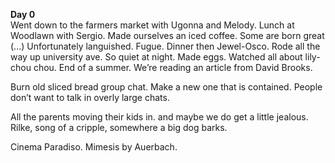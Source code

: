 **Day 0**  
Went down to the farmers market with Ugonna and Melody. Lunch at Woodlawn with Sergio. Made ourselves an iced coffee. Some are born great (...)  Unfortunately languished. Fugue. Dinner then Jewel-Osco. Rode all the way up university ave. So quiet at night. Made eggs. Watched all about lily-chou chou. End of a summer. We’re reading an article from David Brooks.

Burn old sliced bread group chat. Make a new one that is contained. People don’t want to talk in overly large chats.

All the parents moving their kids in. and maybe we do get a little jealous. Rilke, song of a cripple, somewhere a big dog barks.

Cinema Paradiso. Mimesis by Auerbach.
